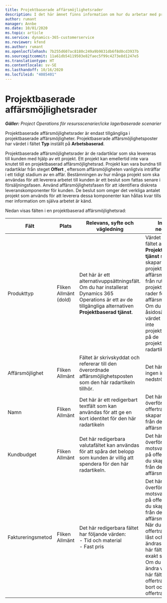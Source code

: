 ```yaml
---
title: Projektbaserade affärsmöjlighetsrader
description: I det här ämnet finns information om hur du arbetar med projektbaserade affärsmöjlighetsrader.
author: rumant
manager: Annbe
ms.date: 10/01/2020
ms.topic: article
ms.service: dynamics-365-customerservice
ms.reviewer: kfend
ms.author: rumant
ms.openlocfilehash: 7b255d607ac8180c249a9b9831db6f8d0cd3937b
ms.sourcegitcommit: 11a61db54119503e82faec5f99c4273e8d1247e5
ms.translationtype: HT
ms.contentlocale: sv-SE
ms.lasthandoff: 10/16/2020
ms.locfileid: "4085401"
---
```

# <a name="project-based-opportunity-lines"></a>Projektbaserade affärsmöjlighetsrader

_**Gäller:** Project Operations för resursscenarier/icke lagerbaserade scenarier_


Projektbaserade affärsmöjlighetsrader är endast tillgängliga i projektbaserade affärsmöjligheter. Projektbaserade affärsmöjlighetsposter har värdet i fältet **Typ** inställt på **Arbetsbaserad**.

Projektbaserade affärsmöjlighetsrader är de radartiklar som ska levereras till kunden med hjälp av ett projekt. Ett projekt kan emellertid inte vara knutet till en projektbaserad affärsmöjlighetsrad. Projekt kan vara bundna till radartiklar från steget **Offert** , eftersom affärsmöjligheten vanligtvis inträffar i ett tidigt stadium av en affär. Bestämningen av hur många projekt som ska användas för att leverera arbetet till kunden är ett beslut som fattas senare i försäljningsfasen. Använd affärsmöjlighetsfasen för att identifiera diskreta leveranskomponenter för kunden. De beslut som omger det verkliga antalet projekt som används för att leverera dessa komponenter kan hållas kvar tills mer information om själva arbetet är känd.

Nedan visas fälten i en projektbaserad affärsmöjlighetsrad:

| **Fält** | **Plats** | **Relevans, syfte och vägledning** | **Inverkan nedströms** |
| --- | --- | --- | --- |
| Produkttyp | Fliken Allmänt (dold) | Det här är ett alternativuppsättningsfält. Om du har installerat Dynamics 365 Operations är ett av de tillgängliga alternativen **Projektbaserad tjänst**.  | Värdet i det här fältet anges till **Projektbaserad tjänst** när du skapar en projektbaserad affärsmöjlighetsrad från rutnätet med projektbaserade rader för affärsmöjligheten. <br> Om du ändrar eller åsidosätter det här värdet aktiveras inte projektfunktionerna på de projektbaserade radartiklarna. |
| Affärsmöjlighet | Fliken Allmänt | Fältet är skrivskyddat och refererar till den överordnade affärsmöjlighetsposten som den här radartikeln tillhör. | Det här fältet har ingen inverkan nedströms. |
| Namn | Fliken Allmänt | Det här är ett redigerbart textfält som kan användas för att ge en kort identitet för den här radartikeln | Det här värdet överförs till offertraden när du skapar en offert från den här affärsmöjligheten |
| Kundbudget | Fliken Allmänt | Det här redigerbara valutafältet kan användas för att spåra det belopp som kunden är villig att spendera för den här radartikeln. | Det här värdet överförs till motsvarande fält på offertraden när du skapar en offert från den här affärsmöjligheten |
| Faktureringsmetod | Fliken Allmänt | Det här redigerbara fältet har följande värden:</br>- Tid och material</br>- Fast pris | Det här värdet överförs till motsvarande fält på offertraden när du skapar en offert från den här affärsmöjligheten. När du har skapat offertraden är fältet låst och kan inte ändras. Tilldela det här fältvärdet så exakt som möjligt. Om du behöver ändra värdet i det här fältet på offertraden tar du bort och skapar offertraden på nytt. |
